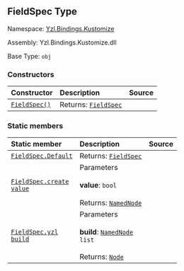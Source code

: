## FieldSpec Type

Namespace: [Yzl.Bindings.Kustomize](http://localhost:8089/reference/yzl-bindings-kustomize)

Assembly: Yzl.Bindings.Kustomize.dll

Base Type: <code>obj</code>



### Constructors

Constructor | Description | Source
:--- | :--- | :---:
[<code><span>FieldSpec<span>()</span></span></code>](#(+.ctor+)) | Returns: <code><a href="http://localhost:8089/reference/yzl-bindings-kustomize-fieldspec">FieldSpec</a></code><br /> | &#32;


### Static members

Static member | Description | Source
:--- | :--- | :---:
[<code><span>FieldSpec.Default</span></code>](#Default) | Returns: <code><a href="http://localhost:8089/reference/yzl-bindings-kustomize-fieldspec">FieldSpec</a></code><br /> | &#32;
[<code><span>FieldSpec.create&#32;<span>value</span></span></code>](#create) | Parameters<br /><br />**value**: <code>bool</code><br /><br />Returns: <code><a href="http://localhost:8089/reference/yzl-core-yzl-namednode">NamedNode</a></code><br /> | &#32;
[<code><span>FieldSpec.yzl&#32;<span>build</span></span></code>](#yzl) | Parameters<br /><br />**build**: <code><span><a href="http://localhost:8089/reference/yzl-core-yzl-namednode">NamedNode</a>&#32;list</span></code><br /><br />Returns: <code><a href="http://localhost:8089/reference/yzl-core-yzl-node">Node</a></code><br /> | &#32;



